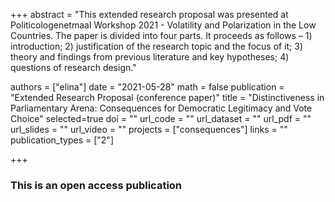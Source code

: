 +++
abstract = "This extended research proposal was presented at Politicologenetmaal Workshop 2021 - Volatility and Polarization in the Low Countries. The paper is divided into four parts. It proceeds as follows – 1) introduction; 2) justification of the research topic and the focus of it; 3) theory and findings from previous literature and key hypotheses; 4) questions of research design."

authors = ["elina"]
date = "2021-05-28"
math = false
publication = "Extended Research Proposal (conference paper)"
title = "Distinctiveness in Parliamentary Arena: Consequences for Democratic Legitimacy and Vote Choice"
selected=true
doi = ""
url_code = ""
url_dataset = ""
url_pdf = ""
url_slides = ""
url_video = ""
projects = ["consequences"]
links = ""
publication_types = ["2"]

+++

### This is an open access publication <i class="ai ai-open-access"></i> <i class="fab fa-creative-commons"></i> <i class="fab fa-creative-commons-by"></i>
